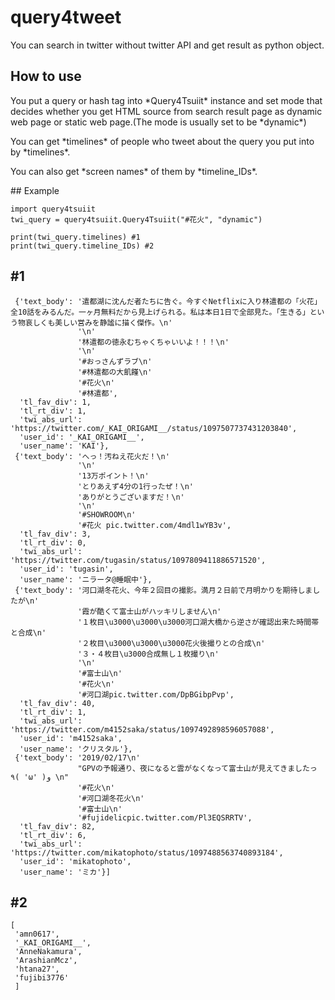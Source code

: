 # query4tweet
You can search in twitter without twitter API and get result as python object.

## How to use
<p>
You put a query or hash tag into *Query4Tsuiit* instance and set mode that decides whether you get HTML source from search result page as dynamic web page or static web page.(The mode is usually set to be *dynamic*)
</p>
<p>
You can get *timelines* of people who tweet about the query you put into by *timelines*.
</p>
<p>
You can also get *screen names* of them by *timeline_IDs*.
</p>
## Example

~~~
import query4tsuiit
twi_query = query4tsuiit.Query4Tsuiit("#花火", "dynamic")

print(twi_query.timelines) #1
print(twi_query.timeline_IDs) #2
~~~

## \#1
~~~
 {'text_body': '遣都湖に沈んだ者たちに告ぐ。今すぐNetflixに入り林遣都の「火花」全10話をみるんだ。一ヶ月無料だから見上げられる。私は本日1日で全部見た。「生きる」という物哀しくも美しい営みを静謐に描く傑作。\n'
               '\n'
               '林遣都の徳永むちゃくちゃいいよ！！！\n'
               '\n'
               '#おっさんずラブ\n'
               '#林遣都の大飢饉\n'
               '#花火\n'
               '#林遣都',
  'tl_fav_div': 1,
  'tl_rt_div': 1,
  'twi_abs_url': 'https://twitter.com/_KAI_ORIGAMI__/status/1097507737431203840',
  'user_id': '_KAI_ORIGAMI__',
  'user_name': 'KAI'},
 {'text_body': 'へっ！汚ねえ花火だ！\n'
               '\n'
               '13万ポイント！\n'
               'とりあえず4分の1行ったぜ！\n'
               'ありがとうございますだ！\n'
               '\n'
               '#SHOWROOM\n'
               '#花火 pic.twitter.com/4mdl1wYB3v',
  'tl_fav_div': 3,
  'tl_rt_div': 0,
  'twi_abs_url': 'https://twitter.com/tugasin/status/1097809411886571520',
  'user_id': 'tugasin',
  'user_name': 'ニラータ@睡眠中'},
 {'text_body': '河口湖冬花火、今年２回目の撮影。満月２日前で月明かりを期待しましたが\n'
               '霞が酷くて富士山がハッキリしません\n'
               '１枚目\u3000\u3000\u3000河口湖大橋から逆さが確認出来た時間帯と合成\n'
               '２枚目\u3000\u3000\u3000花火後撮りとの合成\n'
               '３・４枚目\u3000合成無し１枚撮り\n'
               '\n'
               '#富士山\n'
               '#花火\n'
               '#河口湖pic.twitter.com/DpBGibpPvp',
  'tl_fav_div': 40,
  'tl_rt_div': 1,
  'twi_abs_url': 'https://twitter.com/m4152saka/status/1097492898596057088',
  'user_id': 'm4152saka',
  'user_name': 'クリスタル'},
 {'text_body': '2019/02/17\n'
               "GPVの予報通り、夜になると雲がなくなって富士山が見えてきましたっ٩( 'ω' )و \n"
               '#花火\n'
               '#河口湖冬花火\n'
               '#富士山\n'
               '#fujidelicpic.twitter.com/Pl3EQSRRTV',
  'tl_fav_div': 82,
  'tl_rt_div': 6,
  'twi_abs_url': 'https://twitter.com/mikatophoto/status/1097488563740893184',
  'user_id': 'mikatophoto',
  'user_name': 'ミカ'}]

~~~

## \#2
~~~
[
 'amn0617',
 '_KAI_ORIGAMI__',
 'AnneNakamura',
 'ArashianMcz',
 'htana27',
 'fujibi3776'
 ]
~~~
